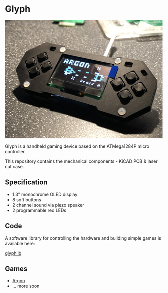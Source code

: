 # Glyph

![Glyph][GLYPH]

Glyph is a handheld gaming device based on the ATMega1284P micro controller.

This repository contains the mechanical components - KiCAD PCB & laser cut case.

## Specification

* 1.3" monochrome OLED display
* 8 soft buttons
* 2 channel sound via piezo speaker
* 2 programmable red LEDs

## Code

A software library for controlling the hardware and building simple games is available here:

[glyphlib][GLYPHLIB]

## Games

* [Argon][ARGON]
* ... more soon

[GLYPH]: resources/glyph.jpeg
[GLYPHLIB]: https://github.com/MalphasWats/glyphlib
[ARGON]: https://github.com/MalphasWats/Argon
